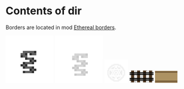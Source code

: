 # Contents of dir

Borders are located in mod [Ethereal borders](https://github.com/hackedpassword/Ethereal-borders).

![](CrosshatchHexagon.png)
![](Hexagon.png)
![](Highlight.png)
![](Railroad.png)
![](Road.png)

